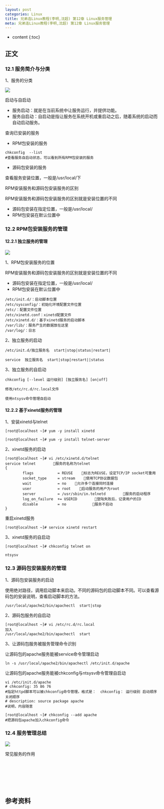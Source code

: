 ```yaml
---
layout: post
categories: Linux
title: 兄弟连Linux教程(李明,沈超) 第12章 Linux服务管理
meta: 兄弟连Linux教程(李明,沈超) 第12章 Linux服务管理
---
```

* content
{:toc}

## 正文

### 12.1  服务简介与分类

1、服务的分类

![]({{site.baseurl}}/images/20210429/20210429114349.png)

启动与自启动

* 服务启动：就是在当前系统中让服务运行，并提供功能。
* 服务自启动：自启动是指让服务在系统开机或重启动之后，随着系统的启动而自动启动服务。

查询已安装的服务

* RPM包安装的服务

```
chkconfig  --list
#查看服务自启动状态，可以看到所有RPM包安装的服务
```

* 源码包安装的服务

查看服务安装位置，一般是/usr/local/下

RPM安装服务和源码包安装服务的区别

RPM安装服务和源码包安装服务的区别就是安装位置的不同
* 源码包安装在指定位置，一般是/usr/local/
* RPM包安装在默认位置中


### 12.2 RPM包安装服务的管理

#### 12.2.1  独立服务的管理

![]({{site.baseurl}}/images/20210429/20210429114349.png)

1、RPM包安装服务的位置

RPM安装服务和源码包安装服务的区别就是安装位置的不同
* 源码包安装在指定位置，一般是/usr/local/
* RPM包安装在默认位置中

```
/etc/init.d/：启动脚本位置
/etc/sysconfig/：初始化环境配置文件位置
/etc/：配置文件位置
/etc/xinetd.conf：xinetd配置文件
/etc/xinetd.d/：基于xinetd服务的启动脚本
/var/lib/：服务产生的数据放在这里
/var/log/：日志
```

2、独立服务的启动

```
/etc/init.d/独立服务名  start|stop|status|restart|

service  独立服务名  start|stop|restart||status
```

3、独立服务的自启动

```
chkconfig [--level 运行级别] [独立服务名] [on|off]

修改/etc/rc.d/rc.local文件

使用ntsysv命令管理自启动
```

#### 12.2.2  基于xinetd服务的管理

1、安装xinetd与telnet

```
[root@localhost ~]# yum -y install xinetd

[root@localhost ~]# yum -y install telnet-server
```

2、xinetd服务的启动

```
[root@localhost ~]# vi /etc/xinetd.d/telnet
service telnet        服务的名称为telnet
{
        flags           = REUSE    标志为REUSE，设定TCP/IP socket可重用
        socket_type     = stream    使用TCP协议数据包
        wait            = no    允许多个连接同时连接
        user            = root    启动服务的用户为root
        server          = /usr/sbin/in.telnetd        服务的启动程序
        log_on_failure  += USERID        登陆失败后，记录用户的ID
        disable         = no            服务不启动
}
```

重启xinetd服务
```
[root@localhost ~]# service xinetd restart
```

3、xinetd服务的自启动

```
[root@localhost ~]# chkconfig telnet on

ntsysv
```


### 12.3 源码包安装服务的管理

1、源码包安装服务的启动

使用绝对路径，调用启动脚本来启动。不同的源码包的启动脚本不同。可以查看源码包的安装说明，查看启动脚本的方法。

```
/usr/local/apache2/bin/apachectl  start|stop
```

2、源码包服务的自启动

```
[root@localhost ~]# vi /etc/rc.d/rc.local
加入
/usr/local/apache2/bin/apachectl  start
```

3、让源码包服务被服务管理命令识别

让源码包的apache服务能被service命令管理启动
```
ln -s /usr/local/apache2/bin/apachectl /etc/init.d/apache
```

让源码包的apache服务能被chkconfig与ntsysv命令管理自启动
```
vi /etc/init.d/apache
# chkconfig: 35 86 76
#指定httpd脚本可以被chkconfig命令管理。格式是：  chkconfig： 运行级别 启动顺序 关闭顺序
# description: source package apache
#说明，内容随意
```

```
[root@localhost ~]# chkconfig --add apache
#把源码包apache加入chkconfig命令
```

### 12.4 服务管理总结

![]({{site.baseurl}}/images/20210429/20210429114351.png)

常见服务的作用

<br/><br/><br/><br/><br/>
## 参考资料




